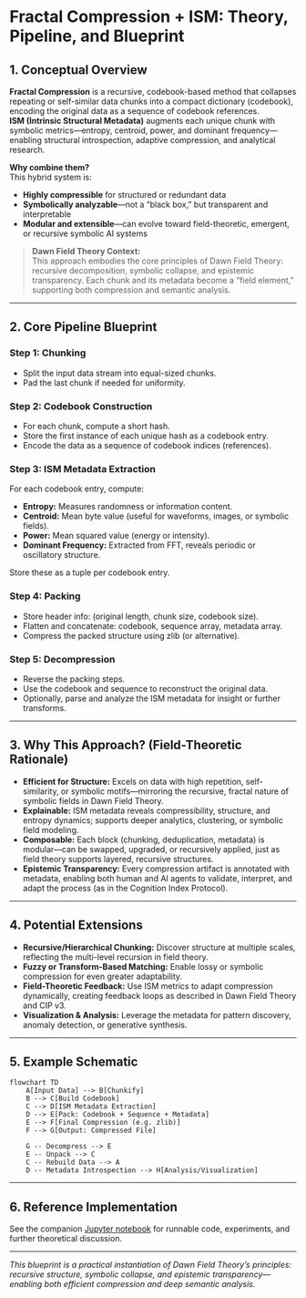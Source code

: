# Fractal Compression + ISM: Theory, Pipeline, and Blueprint

## 1. Conceptual Overview

**Fractal Compression** is a recursive, codebook-based method that collapses repeating or self-similar data chunks into a compact dictionary (codebook), encoding the original data as a sequence of codebook references.  
**ISM (Intrinsic Structural Metadata)** augments each unique chunk with symbolic metrics—entropy, centroid, power, and dominant frequency—enabling structural introspection, adaptive compression, and analytical research.

**Why combine them?**  
This hybrid system is:
- **Highly compressible** for structured or redundant data
- **Symbolically analyzable**—not a “black box,” but transparent and interpretable
- **Modular and extensible**—can evolve toward field-theoretic, emergent, or recursive symbolic AI systems

> **Dawn Field Theory Context:**  
> This approach embodies the core principles of Dawn Field Theory: recursive decomposition, symbolic collapse, and epistemic transparency. Each chunk and its metadata become a “field element,” supporting both compression and semantic analysis.

---

## 2. Core Pipeline Blueprint

### **Step 1: Chunking**
- Split the input data stream into equal-sized chunks.
- Pad the last chunk if needed for uniformity.

### **Step 2: Codebook Construction**
- For each chunk, compute a short hash.
- Store the first instance of each unique hash as a codebook entry.
- Encode the data as a sequence of codebook indices (references).

### **Step 3: ISM Metadata Extraction**
For each codebook entry, compute:
- **Entropy:** Measures randomness or information content.
- **Centroid:** Mean byte value (useful for waveforms, images, or symbolic fields).
- **Power:** Mean squared value (energy or intensity).
- **Dominant Frequency:** Extracted from FFT, reveals periodic or oscillatory structure.

Store these as a tuple per codebook entry.

### **Step 4: Packing**
- Store header info: (original length, chunk size, codebook size).
- Flatten and concatenate: codebook, sequence array, metadata array.
- Compress the packed structure using zlib (or alternative).

### **Step 5: Decompression**
- Reverse the packing steps.
- Use the codebook and sequence to reconstruct the original data.
- Optionally, parse and analyze the ISM metadata for insight or further transforms.

---

## 3. Why This Approach? (Field-Theoretic Rationale)

- **Efficient for Structure:** Excels on data with high repetition, self-similarity, or symbolic motifs—mirroring the recursive, fractal nature of symbolic fields in Dawn Field Theory.
- **Explainable:** ISM metadata reveals compressibility, structure, and entropy dynamics; supports deeper analytics, clustering, or symbolic field modeling.
- **Composable:** Each block (chunking, deduplication, metadata) is modular—can be swapped, upgraded, or recursively applied, just as field theory supports layered, recursive structures.
- **Epistemic Transparency:** Every compression artifact is annotated with metadata, enabling both human and AI agents to validate, interpret, and adapt the process (as in the Cognition Index Protocol).

---

## 4. Potential Extensions

- **Recursive/Hierarchical Chunking:** Discover structure at multiple scales, reflecting the multi-level recursion in field theory.
- **Fuzzy or Transform-Based Matching:** Enable lossy or symbolic compression for even greater adaptability.
- **Field-Theoretic Feedback:** Use ISM metrics to adapt compression dynamically, creating feedback loops as described in Dawn Field Theory and CIP v3.
- **Visualization & Analysis:** Leverage the metadata for pattern discovery, anomaly detection, or generative synthesis.

---

## 5. Example Schematic

```mermaid
flowchart TD
    A[Input Data] --> B[Chunkify]
    B --> C[Build Codebook]
    C --> D[ISM Metadata Extraction]
    D --> E[Pack: Codebook + Sequence + Metadata]
    E --> F[Final Compression (e.g. zlib)]
    F --> G[Output: Compressed File]

    G -- Decompress --> E
    E -- Unpack --> C
    C -- Rebuild Data --> A
    D -- Metadata Introspection --> H[Analysis/Visualization]
```

---

## 6. Reference Implementation

See the companion [Jupyter notebook](../notebooks/fractal_ism_compression.ipynb) for runnable code, experiments, and further theoretical discussion.

---

*This blueprint is a practical instantiation of Dawn Field Theory’s principles: recursive structure, symbolic collapse, and epistemic transparency—enabling both efficient compression and deep semantic analysis.*